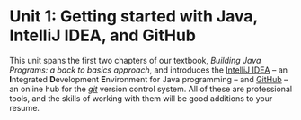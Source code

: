 # Unit 1: Getting started with Java, IntelliJ IDEA, and GitHub

This unit spans the first two chapters of our textbook, _Building Java Programs: a back to basics approach_, and introduces the [IntelliJ IDEA][1] – an **I**ntegrated **D**evelopment **E**nvironment for Java programming – and [GitHub][2] – an online hub for the [_git_][3] version control system. All of these are professional tools, and the skills of working with them will be good additions to your resume.

[1]: https://www.jetbrains.com/idea
[2]: https://github.com
[3]: https://git-scm.com
